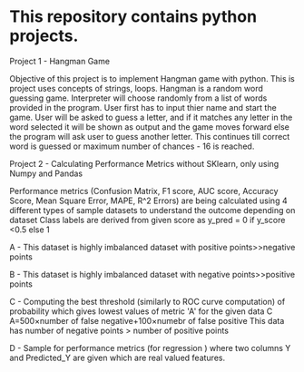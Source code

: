 # This repository contains python projects.

Project 1 - Hangman Game

Objective of this project is to implement Hangman game with python. This is project uses concepts of strings, loops. 
Hangman is a random word guessing game. Interpreter will choose randomly from a list of words provided in the program. User first has to input thier name and start the game. User will be asked to guess a letter, and if it matches any letter in the word selected it will be shown as output and the game moves forward else the program will ask user to guess another letter. This continues till correct word is guessed or maximum number of chances - 16 is reached.





Project 2 - Calculating Performance Metrics without SKlearn, only using Numpy and Pandas

Performance metrics (Confusion Matrix, F1 score, AUC score, Accuracy Score, Mean Square Error, MAPE, R^2 Errors) are being calculated using 4 different types of sample datasets to understand the outcome depending on dataset
Class labels are derived from given score as y_pred = 0 if y_score <0.5 else 1

A - This dataset is highly imbalanced dataset with positive points>>negative points

B - This dataset is highly imbalanced dataset with negative points>>positive points

C - Computing the best threshold (similarly to ROC curve computation) of probability which gives lowest values of metric 'A' for the given data C
A=500×number of false negative+100×numebr of false positive
This data has number of negative points > number of positive points

D - Sample for performance metrics (for regression ) where two columns Y and Predicted_Y are given which are real valued features.

